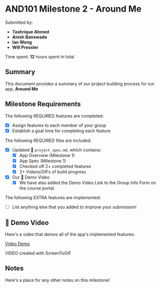 <!-- (This is a comment) INSTRUCTIONS: Go through this page and fill out any **bolded** entries with their correct values.-->

# AND101 Milestone 2 - **Around Me**

Submitted by:
- **Tashrique Ahmed**
- **Anish Banswada**
- **Ian Wong**
- **Will Pressler**

Time spent: **12** hours spent in total

## Summary

This document provides a summary of our project building process for our app, **Around Me**

## Milestone Requirements

<!-- Please be sure to change the [ ] to [x] for any features you completed.  If a feature is not checked [x], you might miss the points for that item! -->

The following REQUIRED features are completed:

- [x] Assign features to each member of your group
- [x] Establish a goal time for completing each feature

The following REQUIRED files are included:

- [x] Updated 📄 `project_spec.md`, which contains:
  - [X] App Overview (Milestone 1)
  - [X] App Spec (Milestone 1)
  - [x] Checked off 2+ completed features
  - [x] 2+ Videos/GIFs of build progress

- [x] Our 🎥 Demo Video
  - [x] We have also added the Demo Video Link to the Group Info Form on the course portal.

The following EXTRA features are implemented:

- [ ] List anything else that you added to improve your submission!

## 🎥 Demo Video

Here's a video that demos all of the app's implemented features:

[Video Demo](https://youtu.be/nYRzMb06KU8)

VIDEO created with ScreenToGIF

## Notes

Here's a place for any other notes on this milestone!
